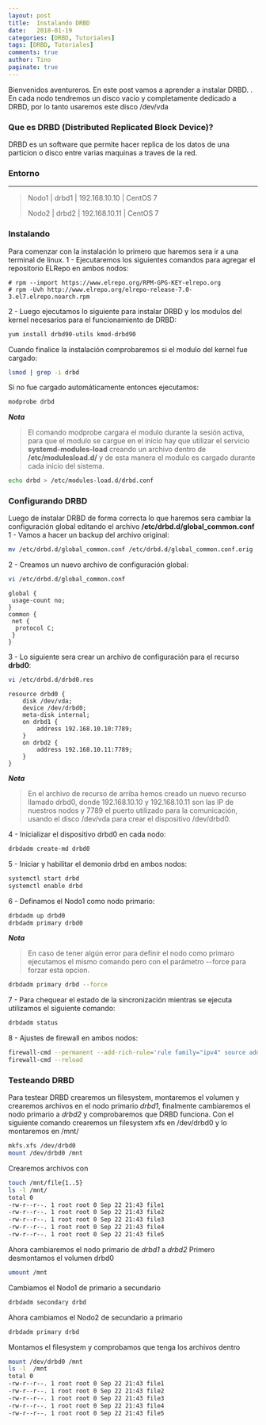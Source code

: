 ```yaml
---
layout: post
title:  Instalando DRBD
date:   2018-01-19
categories: [DRBD, Tutoriales]
tags: [DRBD, Tutoriales]
comments: true
author: Tino
paginate: true
---
```


Bienvenidos aventureros.
En este post vamos a aprender a instalar DRBD. <!-- more -->.
En cada nodo tendremos un disco vacio y completamente dedicado a DRBD, por lo tanto usaremos este disco /dev/vda

### Que es DRBD (Distributed Replicated Block Device)?

DRBD es un software que permite hacer replica de los datos de una particion o disco entre varias maquinas a traves de la red.

### Entorno
-------------

> Nodo1 | drbd1 | 192.168.10.10 | CentOS 7
>
> Nodo2 | drbd2 | 192.168.10.11 | CentOS 7

### Instalando
Para comenzar con la instalación lo primero que haremos sera ir a una terminal de linux.
1 - Ejecutaremos los siguientes comandos para agregar el repositorio ELRepo en ambos nodos:
```
# rpm --import https://www.elrepo.org/RPM-GPG-KEY-elrepo.org
# rpm -Uvh http://www.elrepo.org/elrepo-release-7.0-3.el7.elrepo.noarch.rpm
```

2 - Luego ejecutamos lo siguiente para instalar DRBD y los modulos del kernel necesarios para el funcionamiento de DRBD:
```bash
yum install drbd90-utils kmod-drbd90
```

Cuando finalice la instalación comprobaremos si el modulo del kernel fue cargado:
```bash
lsmod | grep -i drbd
```

Si no fue cargado automáticamente entonces ejecutamos:
```bash
modprobe drbd
```

***Nota***
> El comando modprobe cargara el modulo durante la sesión activa, para que el modulo se cargue en el inicio hay que utilizar el servicio **systemd-modules-load** creando un archivo dentro de **/etc/modulesload.d/** y de esta manera el modulo es cargado durante cada inicio del sistema.

```bash
echo drbd > /etc/modules-load.d/drbd.conf
```

### Configurando DRBD
Luego de instalar DRBD de forma correcta lo que haremos sera cambiar la configuración global editando el archivo **/etc/drbd.d/global_common.conf**
1 - Vamos a hacer un backup del archivo original:
```bash
mv /etc/drbd.d/global_common.conf /etc/drbd.d/global_common.conf.orig
```

2 - Creamos un nuevo archivo de configuración global:
```bash
vi /etc/drbd.d/global_common.conf
```
```
global {
 usage-count no;
}
common {
 net {
  protocol C;
 }
}
```

3 - Lo siguiente sera crear un archivo de configuración para el recurso **drbd0**:
```bash
vi /etc/drbd.d/drbd0.res
```
```
resource drbd0 {
	disk /dev/vda;
	device /dev/drbd0;
	meta-disk internal;
	on drbd1 {
		address 192.168.10.10:7789;
	}
	on drbd2 {
		address 192.168.10.11:7789;
	}
}
```

***Nota***
>  En el archivo de recurso de arriba hemos creado un nuevo recurso llamado drbd0, donde 192.168.10.10 y 192.168.10.11 son las IP de nuestros nodos y 7789 el puerto utilizado para la comunicación, usando el disco /dev/vda para crear el dispositivo /dev/drbd0.

4 - Inicializar el dispositivo drbd0 en cada nodo:

```bash
drbdadm create-md drbd0
```

5 - Iniciar y habilitar el demonio drbd en ambos nodos:
```bash
systemctl start drbd
systemctl enable drbd
```

6 - Definamos el Nodo1 como nodo primario:
```bash
drbdadm up drbd0
drbdadm primary drbd0
```
***Nota***
>  En caso de tener algún error para definir el nodo como primaro ejecutamos el mismo comando pero con el parámetro --force para forzar esta opcion.

```bash
drbdadm primary drbd --force
```

7 - Para chequear el estado de la sincronización mientras se ejecuta utilizamos el siguiente comando:
```bash
drbdadm status
```

8 - Ajustes de firewall en ambos nodos:
```bash
firewall-cmd --permanent --add-rich-rule='rule family="ipv4" source address="ip_nodo" port port="7789" protocol="tcp" accept'
firewall-cmd --reload
```

### Testeando DRBD

Para testear DRBD crearemos un filesystem, montaremos el volumen y crearemos archivos en el nodo primario _drbd1_, finalmente cambiaremos el nodo primario a _drbd2_ y comprobaremos que DRBD funciona.
Con el siguiente comando crearemos un filesystem xfs en /dev/drbd0 y lo montaremos en /mnt/
```bash
mkfs.xfs /dev/drbd0
mount /dev/drbd0 /mnt
```

Crearemos archivos con
```bash
touch /mnt/file{1..5}
ls -l /mnt/
total 0
-rw-r--r--. 1 root root 0 Sep 22 21:43 file1
-rw-r--r--. 1 root root 0 Sep 22 21:43 file2
-rw-r--r--. 1 root root 0 Sep 22 21:43 file3
-rw-r--r--. 1 root root 0 Sep 22 21:43 file4
-rw-r--r--. 1 root root 0 Sep 22 21:43 file5
```

Ahora cambiaremos el nodo primario de _drbd1_ a _drbd2_
Primero desmontamos el volumen drbd0
```bash
umount /mnt
```

Cambiamos el Nodo1 de primario a secundario
```bash
drbdadm secondary drbd
```

Ahora cambiamos el Nodo2 de secundario a primario
```bash
drbdadm primary drbd
```

Montamos el filesystem y comprobamos que tenga los archivos dentro
```bash
mount /dev/drbd0 /mnt
ls -l  /mnt
total 0
-rw-r--r--. 1 root root 0 Sep 22 21:43 file1
-rw-r--r--. 1 root root 0 Sep 22 21:43 file2
-rw-r--r--. 1 root root 0 Sep 22 21:43 file3
-rw-r--r--. 1 root root 0 Sep 22 21:43 file4
-rw-r--r--. 1 root root 0 Sep 22 21:43 file5
```
